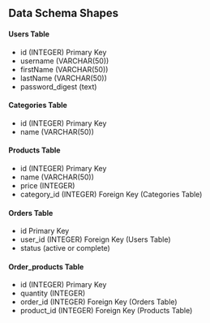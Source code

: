 ## Data Schema Shapes

#### Users Table

- id (INTEGER) Primary Key
- username (VARCHAR(50))
- firstName (VARCHAR(50))
- lastName (VARCHAR(50))
- password_digest (text)

#### Categories Table

- id (INTEGER) Primary Key
- name (VARCHAR(50))

#### Products Table

- id (INTEGER) Primary Key
- name (VARCHAR(50))
- price (INTEGER)
- category_id (INTEGER) Foreign Key (Categories Table)

#### Orders Table

- id Primary Key
- user_id (INTEGER) Foreign Key (Users Table)
- status (active or complete)

#### Order_products Table

- id (INTEGER) Primary Key
- quantity (INTEGER)
- order_id (INTEGER) Foreign Key (Orders Table)
- product_id (INTEGER) Foreign Key (Products Table)

